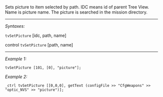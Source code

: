 Sets picture to item selected by path. IDC means id of parent Tree View. Name is picture name. The picture is searched in the mission directory.


---
*Syntaxes:*

`tvSetPicture` [idc, path, name]

control `tvSetPicture` [path, name]

---
*Example 1:*

```sqf
tvSetPicture [101, [0], "picture"];
```

*Example 2:*

```sqf
_ctrl tvSetPicture [[0,0,0], getText (configFile >> "CfgWeapons" >> "optic_NVS" >> "picture")];
```